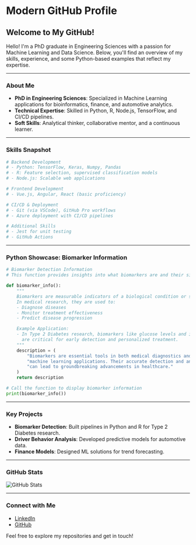 # Modern GitHub Profile

## Welcome to My GitHub!

Hello! I'm a PhD graduate in Engineering Sciences with a passion for Machine Learning and Data Science. Below, you'll find an overview of my skills, experience, and some Python-based examples that reflect my expertise. 

---

### About Me
- **PhD in Engineering Sciences**: Specialized in Machine Learning applications for bioinformatics, finance, and automotive analytics.
- **Technical Expertise**: Skilled in Python, R, Node.js, TensorFlow, and CI/CD pipelines.
- **Soft Skills**: Analytical thinker, collaborative mentor, and a continuous learner.

---

### Skills Snapshot

```python
# Backend Development
# - Python: TensorFlow, Keras, Numpy, Pandas
# - R: Feature selection, supervised classification models
# - Node.js: Scalable web applications

# Frontend Development
# - Vue.js, Angular, React (basic proficiency)

# CI/CD & Deployment
# - Git (via VSCode), GitHub Pro workflows
# - Azure deployment with CI/CD pipelines

# Additional Skills
# - Jest for unit testing
# - GitHub Actions
```

---

### Python Showcase: Biomarker Information

```python
# Biomarker Detection Information
# This function provides insights into what biomarkers are and their significance.

def biomarker_info():
    """
    Biomarkers are measurable indicators of a biological condition or state.
    In medical research, they are used to:
    - Diagnose diseases
    - Monitor treatment effectiveness
    - Predict disease progression

    Example Application:
    - In Type 2 Diabetes research, biomarkers like glucose levels and insulin resistance
      are critical for early detection and personalized treatment.
    """
    description = (
        "Biomarkers are essential tools in both medical diagnostics and "
        "machine learning applications. Their accurate detection and analysis "
        "can lead to groundbreaking advancements in healthcare."
    )
    return description

# Call the function to display biomarker information
print(biomarker_info())
```

---

### Key Projects

- **Biomarker Detection**: Built pipelines in Python and R for Type 2 Diabetes research.
- **Driver Behavior Analysis**: Developed predictive models for automotive data.
- **Finance Models**: Designed ML solutions for trend forecasting.

---

### GitHub Stats
![GitHub Stats](https://github-readme-stats.vercel.app/api?username=unciafidelis&show_icons=true&theme=radical)

---

### Connect with Me
- [LinkedIn](https://www.linkedin.com/in/unciafidelis)
- [GitHub](https://github.com/unciafidelis)

Feel free to explore my repositories and get in touch!
